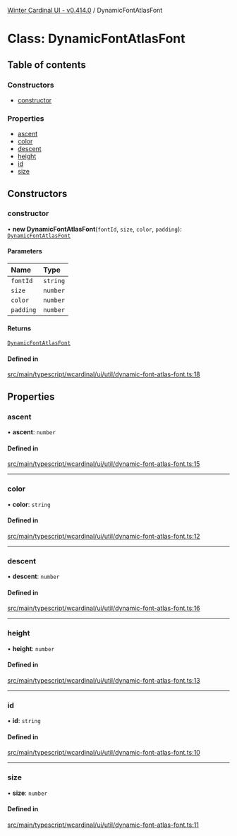 [Winter Cardinal UI - v0.414.0](../index.md) / DynamicFontAtlasFont

# Class: DynamicFontAtlasFont

## Table of contents

### Constructors

- [constructor](DynamicFontAtlasFont.md#constructor)

### Properties

- [ascent](DynamicFontAtlasFont.md#ascent)
- [color](DynamicFontAtlasFont.md#color)
- [descent](DynamicFontAtlasFont.md#descent)
- [height](DynamicFontAtlasFont.md#height)
- [id](DynamicFontAtlasFont.md#id)
- [size](DynamicFontAtlasFont.md#size)

## Constructors

### constructor

• **new DynamicFontAtlasFont**(`fontId`, `size`, `color`, `padding`): [`DynamicFontAtlasFont`](DynamicFontAtlasFont.md)

#### Parameters

| Name | Type |
| :------ | :------ |
| `fontId` | `string` |
| `size` | `number` |
| `color` | `number` |
| `padding` | `number` |

#### Returns

[`DynamicFontAtlasFont`](DynamicFontAtlasFont.md)

#### Defined in

[src/main/typescript/wcardinal/ui/util/dynamic-font-atlas-font.ts:18](https://github.com/winter-cardinal/winter-cardinal-ui/blob/v0.414.0/src/main/typescript/wcardinal/ui/util/dynamic-font-atlas-font.ts#L18)

## Properties

### ascent

• **ascent**: `number`

#### Defined in

[src/main/typescript/wcardinal/ui/util/dynamic-font-atlas-font.ts:15](https://github.com/winter-cardinal/winter-cardinal-ui/blob/v0.414.0/src/main/typescript/wcardinal/ui/util/dynamic-font-atlas-font.ts#L15)

___

### color

• **color**: `string`

#### Defined in

[src/main/typescript/wcardinal/ui/util/dynamic-font-atlas-font.ts:12](https://github.com/winter-cardinal/winter-cardinal-ui/blob/v0.414.0/src/main/typescript/wcardinal/ui/util/dynamic-font-atlas-font.ts#L12)

___

### descent

• **descent**: `number`

#### Defined in

[src/main/typescript/wcardinal/ui/util/dynamic-font-atlas-font.ts:16](https://github.com/winter-cardinal/winter-cardinal-ui/blob/v0.414.0/src/main/typescript/wcardinal/ui/util/dynamic-font-atlas-font.ts#L16)

___

### height

• **height**: `number`

#### Defined in

[src/main/typescript/wcardinal/ui/util/dynamic-font-atlas-font.ts:13](https://github.com/winter-cardinal/winter-cardinal-ui/blob/v0.414.0/src/main/typescript/wcardinal/ui/util/dynamic-font-atlas-font.ts#L13)

___

### id

• **id**: `string`

#### Defined in

[src/main/typescript/wcardinal/ui/util/dynamic-font-atlas-font.ts:10](https://github.com/winter-cardinal/winter-cardinal-ui/blob/v0.414.0/src/main/typescript/wcardinal/ui/util/dynamic-font-atlas-font.ts#L10)

___

### size

• **size**: `number`

#### Defined in

[src/main/typescript/wcardinal/ui/util/dynamic-font-atlas-font.ts:11](https://github.com/winter-cardinal/winter-cardinal-ui/blob/v0.414.0/src/main/typescript/wcardinal/ui/util/dynamic-font-atlas-font.ts#L11)

